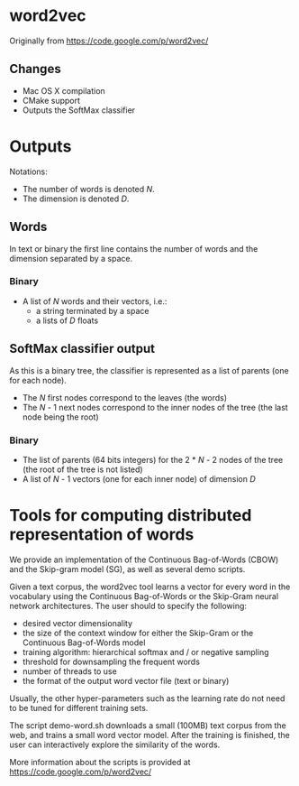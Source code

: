 # word2vec

Originally from https://code.google.com/p/word2vec/

## Changes

- Mac OS X compilation
- CMake support
- Outputs the SoftMax classifier

# Outputs

Notations:

- The number of words is denoted *N*.
- The dimension is denoted *D*.

## Words

In text or binary the first line contains the number of words and the dimension separated by a space.

### Binary

- A list of *N* words and their vectors, i.e.:
    - a string terminated by a space
    - a lists of *D* floats

## SoftMax classifier output

As this is a binary tree, the classifier is represented as a list of parents (one for each node).

- The *N* first nodes correspond to the leaves (the words)
- The *N* - 1 next nodes correspond to the inner nodes of the tree (the last node being the root)

### Binary

- The list of parents (64 bits integers) for the 2 * *N* - 2  nodes of the tree (the root of the tree is not listed)
- A list of *N* - 1 vectors (one for each inner node) of dimension *D*

# Tools for computing distributed representation of words

We provide an implementation of the Continuous Bag-of-Words (CBOW) and the Skip-gram model (SG), as well as several demo scripts.

Given a text corpus, the word2vec tool learns a vector for every word in the vocabulary using the Continuous
Bag-of-Words or the Skip-Gram neural network architectures. The user should to specify the following:
 - desired vector dimensionality
 - the size of the context window for either the Skip-Gram or the Continuous Bag-of-Words model
 - training algorithm: hierarchical softmax and / or negative sampling
 - threshold for downsampling the frequent words
 - number of threads to use
 - the format of the output word vector file (text or binary)

Usually, the other hyper-parameters such as the learning rate do not need to be tuned for different training sets.

The script demo-word.sh downloads a small (100MB) text corpus from the web, and trains a small word vector model. After the training
is finished, the user can interactively explore the similarity of the words.

More information about the scripts is provided at https://code.google.com/p/word2vec/
